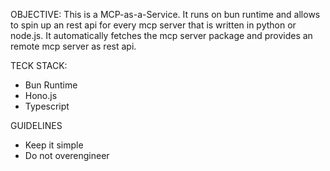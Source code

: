 OBJECTIVE:
This is a MCP-as-a-Service. It runs on bun runtime and allows to spin up an rest api for every mcp server that is written in python or node.js.
It automatically fetches the mcp server package and provides an remote mcp server as rest api.

TECK STACK:
- Bun Runtime
- Hono.js
- Typescript

GUIDELINES
- Keep it simple
- Do not overengineer